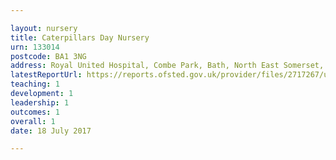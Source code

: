 ```yaml
---

layout: nursery
title: Caterpillars Day Nursery
urn: 133014
postcode: BA1 3NG
address: Royal United Hospital, Combe Park, Bath, North East Somerset, BA1 3NG
latestReportUrl: https://reports.ofsted.gov.uk/provider/files/2717267/urn/133014.pdf
teaching: 1
development: 1
leadership: 1
outcomes: 1
overall: 1
date: 18 July 2017

---
```

